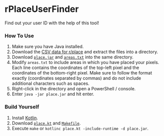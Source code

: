 # rPlaceUserFinder

Find out your user ID with the help of this tool!

### How To Use

1. Make sure you have Java installed.
2. Download the [CSV data for r/place](https://placedata.reddit.com/data/canvas-history/2023/index.html) and extract the files into a directory.
3. Download [`place.jar`](https://github.com/uMax31415926/rPlaceUserFinder/raw/main/place.jar) and [`areas.txt`](https://github.com/uMax31415926/rPlaceUserFinder/raw/main/areas.txt) into the same directory.
4. Modify `areas.txt` to include areas in which you have placed your pixels. Each line contains the coordinates of the top-left pixel and the coordinates of the bottom-right pixel. Make sure to follow the format exactly (coordinates separated by commas) and do not include additional characters such as spaces.
5. Right-click in the directory and open a PowerShell / console.
6. Enter `java -jar place.jar` and hit enter.

### Build Yourself

1. Install [Kotlin](https://kotlinlang.org/docs/command-line.html#install-the-compiler).
2. Download [`place.kt`](https://github.com/uMax31415926/rPlaceUserFinder/raw/main/place.kt) and [`Makefile`](https://github.com/uMax31415926/rPlaceUserFinder/raw/main/place.kt).
3. Execute `make` or `kotlinc place.kt -include-runtime -d place.jar`.
